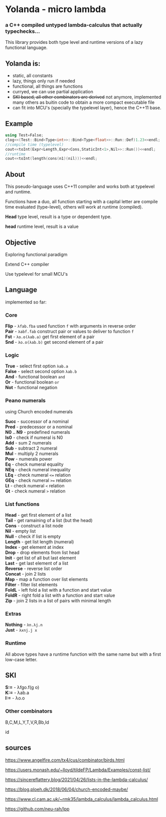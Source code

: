 # Yolanda - micro lambda

### a C++ compiled untyped lambda-calculus that actually typechecks...

This library provides both type level and runtime versions of a lazy functional language.

## Yolanda is:

- static, all constants
- lazy, things only run if needed
- functional, all things are functions
- curryed, we can use partial application
- ~~SKI based, all other combinators are derived~~ not anymore, implemented many others as buitin code to obtain a more compact executable file
- can fit into MCU's (specially the typelevel layer), hence the C++11 base.

## Example
```c++
using Test=False;
clog<<(Test::Bind<Type<int>>::Bind<Type<float>>::Run::Def)1.23<<endl;
//compile time (typelevel)
cout<<toInt(Expr<Length,Expr<Cons,StaticInt<1>,Nil>>::Run())<<endl;
//runtime
cout<<toInt(length(cons(n1)(nil)))<<endl;
```
## About

This pseudo-language uses C++11 compiler and works both at typelevel and runtime.

Functions have a duo, all function starting with a capital letter are compile time evaluated (type-level), others will work at runtime (compiled).

**Head** type level, result is a type or dependent type.

**head** runtime level, result is a value

## Objective

Exploring functional paradigm

Extend C++ compiler

Use typelevel for small MCU's

## Language

implemented so far:

### Core

**Flip** - `λfab.fba` used function `f` with arguments in reverse order  
**Pair** - `λabf.fab` construct pair or values to deliver to function `f`  
**Fst** - `λo.o(λab.a)` get first element of a pair  
**Snd** - `λo.o(λab.b)` get second element of a pair  

### Logic
**True** - select first option `λab.a`  
**False** - select second option `λab.b`  
**And** - functional boolean `and`  
**Or** - functional boolean `or`  
**Not** - functional negation  

### Peano numerals

using Church encoded numerals

**Succ** - successor of a nominal  
**Pred** - predecessor or a nominal  
**N0 .. N9** - predefined numerals  
**Is0** - check if numeral is N0  
**Add** - sum 2 numerals  
**Sub** - subtract 2 numeral  
**Mul** - multiply 2 numerals  
**Pow** - numerals power  
**Eq** - check numeral equality  
**NEq** - check numeral inequality  
**LEq** - check numeral `<=` relation  
**GEq** - check numeral `>=` relation  
**Lt** - check numeral `<` relation  
**Gt** - check numeral `>` relation  

### List functions
**Head** - get first element of a list  
**Tail** - get ramaining of a list (but the head)  
**Cons** - construct a list node  
**Nil** - empty list  
**Null** - check if list is empty  
**Length** - get list length (numeral)  
**Index** - get element at index  
**Drop** - drop elements from list head  
**Init** - get list of all but last element  
**Last** - get last element of a list  
**Reverse** - reverse list order  
**Concat** - join 2 lists  
**Map** - map a function over list elements  
**Filter** - filter list elements  
**FoldL** - left fold a list with a function and start value  
**FoldR** - right fold a list with a function and start value  
**Zip** - join 2 lists in a list of pairs with minimal length  

### Extras
**Nothing** - `λn.λj.n`  
**Just** - `λxnj.j x`  

### Runtime

All above types have a runtime function with the same name but with a first low-case letter.

## SKI

**S:=** - λfgo.f(g o)  
**K:=** - λab.a  
**I:=** - λo.o  

### Other combinators

B,C,M,L,Y,T,V,R,Bb,Id

id

## sources

https://www.angelfire.com/tx4/cus/combinator/birds.html

https://users.monash.edu/~lloyd/tildeFP/Lambda/Examples/const-list/

https://sincereflattery.blog/2021/04/26/lists-in-the-lambda-calculus/

https://blog.ploeh.dk/2018/06/04/church-encoded-maybe/

https://www.cl.cam.ac.uk/~rmk35/lambda_calculus/lambda_calculus.html

https://github.com/neu-rah/lpp
